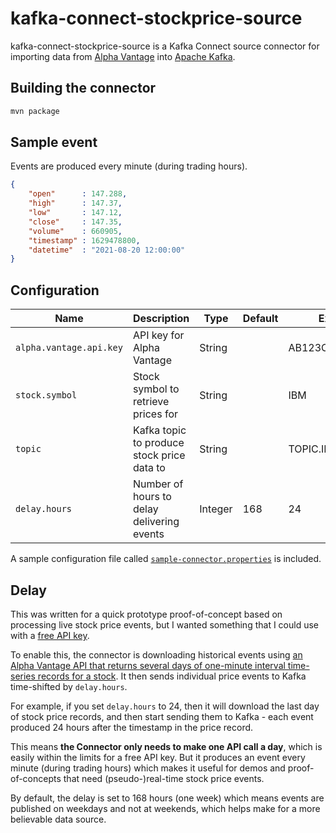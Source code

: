 # kafka-connect-stockprice-source

kafka-connect-stockprice-source is a Kafka Connect source connector for importing data from [Alpha Vantage](https://www.alphavantage.co) into [Apache Kafka](https://kafka.apache.org).

## Building the connector

```sh
mvn package
```

## Sample event

Events are produced every minute (during trading hours).

```json
{
    "open"      : 147.288,
    "high"      : 147.37,
    "low"       : 147.12,
    "close"     : 147.35,
    "volume"    : 660905,
    "timestamp" : 1629478800,
    "datetime"  : "2021-08-20 12:00:00"
}
```

## Configuration


| Name                    | Description                                   | Type    | Default | Example                    |
| ----------------------- | --------------------------------------------- | ------- | ------- | -------------------------- |
| `alpha.vantage.api.key` | API key for Alpha Vantage                     | String  |         | AB123CD4EF5G6HIJ           |
| `stock.symbol`          | Stock symbol to retrieve prices for           | String  |         | IBM                        |
| `topic`                 | Kafka topic to produce stock price data to    | String  |         | TOPIC.IBM                  |
| `delay.hours`           | Number of hours to delay delivering events    | Integer | 168     | 24                         |

A sample configuration file called [`sample-connector.properties`](https://github.com/dalelane/kafka-connect-stockprice-source/blob/main/sample-connector.properties) is included.

## Delay

This was written for a quick prototype proof-of-concept based on processing live stock price events, but I wanted something that I could use with a [free API key](https://www.alphavantage.co/support/#api-key).

To enable this, the connector is downloading historical events using [an Alpha Vantage API that returns several days of one-minute interval time-series records for a stock](https://www.alphavantage.co/documentation/#intraday). It then sends individual price events to Kafka time-shifted by `delay.hours`.

For example, if you set `delay.hours` to 24, then it will download the last day of stock price records, and then start sending them to Kafka - each event produced 24 hours after the timestamp in the price record.

This means **the Connector only needs to make one API call a day**, which is easily within the limits for a free API key. But it produces an event every minute (during trading hours) which makes it useful for demos and proof-of-concepts that need (pseudo-)real-time stock price events.

By default, the delay is set to 168 hours (one week) which means events are published on weekdays and not at weekends, which helps make for a more believable data source.

